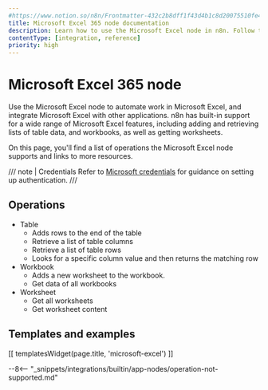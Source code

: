 ```yaml
---
#https://www.notion.so/n8n/Frontmatter-432c2b8dff1f43d4b1c8d20075510fe4
title: Microsoft Excel 365 node documentation
description: Learn how to use the Microsoft Excel node in n8n. Follow technical documentation to integrate Microsoft Excel node into your workflows.
contentType: [integration, reference]
priority: high
---
```


# Microsoft Excel 365 node

Use the Microsoft Excel node to automate work in Microsoft Excel, and integrate Microsoft Excel with other applications. n8n has built-in support for a wide range of Microsoft Excel features, including adding and retrieving lists of table data, and workbooks, as well as getting worksheets. 

On this page, you'll find a list of operations the Microsoft Excel node supports and links to more resources.

/// note | Credentials
Refer to [Microsoft credentials](/integrations/builtin/credentials/microsoft/) for guidance on setting up authentication.
///

## Operations

* Table
    * Adds rows to the end of the table
    * Retrieve a list of table columns
    * Retrieve a list of table rows
    * Looks for a specific column value and then returns the matching row
* Workbook
    * Adds a new worksheet to the workbook.
    * Get data of all workbooks
* Worksheet
    * Get all worksheets
    * Get worksheet content

## Templates and examples

<!-- see https://www.notion.so/n8n/Pull-in-templates-for-the-integrations-pages-37c716837b804d30a33b47475f6e3780 -->
[[ templatesWidget(page.title, 'microsoft-excel') ]]

--8<-- "_snippets/integrations/builtin/app-nodes/operation-not-supported.md"
